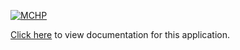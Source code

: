[![MCHP](https://www.microchip.com/ResourcePackages/Microchip/assets/dist/images/logo.png)](https://www.microchip.com)

[Click here](https://internal.onlinedocs.microchip.com/v2/keyword-lookup?keyword=CSP_APPS_PIC32CM_SG_GC_SERCOM_USART_INTERRUPT&redirect=true) to view documentation for this application.
